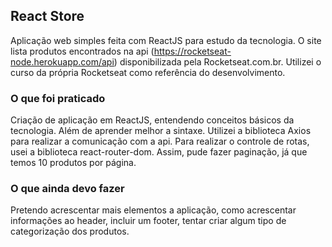 ## React Store

Aplicação web simples feita com ReactJS para estudo da tecnologia.
O site lista produtos encontrados na api (https://rocketseat-node.herokuapp.com/api) disponibilizada pela Rocketseat.com.br.
Utilizei o curso da própria Rocketseat como referência do desenvolvimento. 

### O que foi praticado

Criação de aplicação em ReactJS, entendendo conceitos básicos da tecnologia. Além de aprender melhor a sintaxe.
Utilizei a biblioteca Axios para realizar a comunicação com a api. Para realizar o controle de rotas,
usei a biblioteca react-router-dom. Assim, pude fazer paginação, já que temos 10 produtos por página. 

### O que ainda devo fazer

Pretendo acrescentar mais elementos a aplicação, como acrescentar informações ao header, incluir um footer, tentar criar
algum tipo de categorização dos produtos. 
